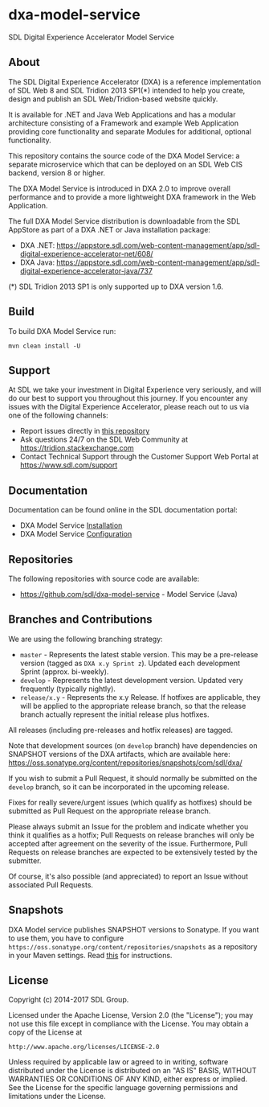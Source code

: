 dxa-model-service
===
SDL Digital Experience Accelerator Model Service

About
-----
The SDL Digital Experience Accelerator (DXA) is a reference implementation of SDL Web 8 and SDL Tridion 2013 SP1(*) intended to help you create, design and publish an SDL Web/Tridion-based website quickly.

It is available for .NET and Java Web Applications and has a modular architecture consisting of a Framework and example Web Application providing core functionality and separate Modules for additional, optional functionality. 

This repository contains the source code of the DXA Model Service: a separate microservice which that can be deployed on an SDL Web CIS backend, version 8 or higher.

The DXA Model Service is introduced in DXA 2.0 to improve overall performance and to provide a more lightweight DXA framework in the Web Application.


The full DXA Model Service distribution is downloadable from the SDL AppStore as part of a  DXA .NET or Java installation package:
- DXA .NET: https://appstore.sdl.com/web-content-management/app/sdl-digital-experience-accelerator-net/608/
- DXA Java: https://appstore.sdl.com/web-content-management/app/sdl-digital-experience-accelerator-java/737

(*) SDL Tridion 2013 SP1 is only supported up to DXA version 1.6.

Build
-----

To build DXA Model Service run:
````
mvn clean install -U
````

Support
---------------
At SDL we take your investment in Digital Experience very seriously, and will do our best to support you throughout this journey. 
If you encounter any issues with the Digital Experience Accelerator, please reach out to us via one of the following channels:

- Report issues directly in [this repository](https://github.com/sdl/dxa-model-service/issues)
- Ask questions 24/7 on the SDL Web Community at https://tridion.stackexchange.com
- Contact Technical Support through the Customer Support Web Portal at https://www.sdl.com/support


Documentation
-------------
Documentation can be found online in the SDL documentation portal:

 - DXA Model Service [Installation](http://docs.sdl.com/LiveContent/content/en-US/SDL%20DXA-v9/GUID-2CF89E5B-D84C-498F-A65A-920EFC26A5A4)
 - DXA Model Service [Configuration](http://docs.sdl.com/LiveContent/content/en-US/SDL%20DXA-v9/GUID-53CC0D55-BD37-4874-A2F9-52F5DA831E13)


Repositories
------------
The following repositories with source code are available:

 - https://github.com/sdl/dxa-model-service - Model Service (Java)


Branches and Contributions
--------------------------
We are using the following branching strategy:

 - `master` - Represents the latest stable version. This may be a pre-release version (tagged as `DXA x.y Sprint z`). Updated each development Sprint (approx. bi-weekly).
 - `develop` - Represents the latest development version. Updated very frequently (typically nightly).
 - `release/x.y` - Represents the x.y Release. If hotfixes are applicable, they will be applied to the appropriate release branch, so that the release branch actually represent the initial release plus hotfixes.

All releases (including pre-releases and hotfix releases) are tagged. 

Note that development sources (on `develop` branch) have dependencies on SNAPSHOT versions of the DXA artifacts, which are available here: https://oss.sonatype.org/content/repositories/snapshots/com/sdl/dxa/

If you wish to submit a Pull Request, it should normally be submitted on the `develop` branch, so it can be incorporated in the upcoming release.

Fixes for really severe/urgent issues (which qualify as hotfixes) should be submitted as Pull Request on the appropriate release branch.

Please always submit an Issue for the problem and indicate whether you think it qualifies as a hotfix; Pull Requests on release branches will only be accepted after agreement on the severity of the issue.
Furthermore, Pull Requests on release branches are expected to be extensively tested by the submitter.

Of course, it's also possible (and appreciated) to report an Issue without associated Pull Requests.


Snapshots
---------
DXA Model service publishes SNAPSHOT versions to Sonatype. If you want to use them, you have to configure `https://oss.sonatype.org/content/repositories/snapshots` as a repository in your Maven settings. Read [this](https://maven.apache.org/settings.html#Repositories) for instructions.

License
-------
Copyright (c) 2014-2017 SDL Group.

Licensed under the Apache License, Version 2.0 (the "License");
you may not use this file except in compliance with the License.
You may obtain a copy of the License at

	http://www.apache.org/licenses/LICENSE-2.0

Unless required by applicable law or agreed to in writing, software distributed under the License is distributed on an "AS IS" BASIS, WITHOUT WARRANTIES OR CONDITIONS OF ANY KIND, either express or implied.
See the License for the specific language governing permissions and limitations under the License.
